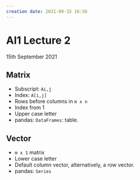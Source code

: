 ```yaml
---
creation date: 2021-09-15 16:56
---
```

#  AI1 Lecture 2
15th September 2021

## Matrix
- Subscript: `Ai,j`
- Index: `A[i,j]`
- Rows before columns in `m x n`
- Index from 1
- Upper case letter
- pandas: `DataFrames`: table.

## Vector
-  `m x 1` matrix
- Lower case letter
- Default column vector, alternatively, a row vector.
- pandas: `Series`
